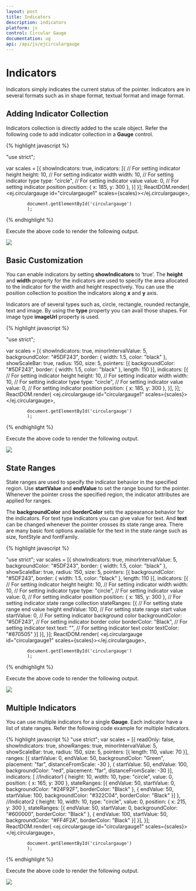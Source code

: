```yaml
---
layout: post
title: Indicators
description: indicators
platform: js
control: Circular Gauge
documentation: ug
api: /api/js/ejcirculargauge
---
```


# Indicators

Indicators simply indicates the current status of the pointer. Indicators are in several formats such as in shape format, textual format and image format.

## Adding Indicator Collection 

Indicators collection is directly added to the scale object. Refer the following code to add indicator collection in a **Gauge** control.

{% highlight javascript %}

"use strict";

var scales = [{
        showIndicators: true,
        indicators: [{
            // For setting indicator height
            height: 10,
            // For setting indicator width
            width: 10,
            // For setting indicator type
            type: "circle",
            // For setting indicator value
            value: 0,
            // For setting indicator position
            position: { x: 185, y: 300 },
        }]
    }];
ReactDOM.render(
            <ej.circulargauge id="circulargauge1" scales={scales}></ej.circulargauge>,

            document.getElementById('circulargauge')
            );


{% endhighlight %}


Execute the above code to render the following output.

![](/js/CircularGauge/Indicators_images/Indicators_img1.png)

## Basic Customization

You can enable indicators by setting **showIndicators** to ‘true’. The **height** and **width** property for the indicators are used to specify the area allocated to the indicator for the width and height respectively. You can use the position collection to position the indicators along **x** and **y** axis. 

Indicators are of several types such as, circle, rectangle, rounded rectangle, text and image. By using the **type** property you can avail those shapes. For image type **imageUrl** property is used. 

{% highlight javascript %}

"use strict";

var scales = [{
        showIndicators: true, minorIntervalValue: 5,
        backgroundColor: "#5DF243",
        border: { width: 1.5, color: "black" },
        showScaleBar: true, radius: 150, size: 5,
        pointers: [{
            backgroundColor: "#5DF243",
            border: { width: 1.5, color: "black" },
            length: 110
        }],
        indicators: [{
            // For setting indicator height
            height: 10,
            // For setting indicator width
            width: 10,
            // For setting indicator type
            type: "circle",
            // For setting indicator value
            value: 0,
            // For setting indicator position
            position: { x: 185, y: 300 },
        }],
    }];
ReactDOM.render(
            <ej.circulargauge id="circulargauge1" scales={scales}></ej.circulargauge>,

            document.getElementById('circulargauge')
            );



{% endhighlight %}

Execute the above code to render the following output.

![](/js/CircularGauge/Indicators_images/Indicators_img2.png)

## State Ranges

State ranges are used to specify the indicator behavior in the specified region. Use **startValue** and **endValue** to set the range bound for the pointer. Whenever the pointer cross the specified region, the indicator attributes are applied for ranges. 

The **backgroundColor** and **borderColor** sets the appearance behavior for the indicators. For text type indicators you can give value for text. And **text** can be changed whenever the pointer crosses its state range area. There are many basic font options available for the text in the state range such as size, fontStyle and fontFamily.

{% highlight javascript %}

"use strict";
  var scales = [{
        showIndicators: true, minorIntervalValue: 5,
        backgroundColor: "#5DF243",
        border: { width: 1.5, color: "black" },
        showScaleBar: true, radius: 150, size: 5,
        pointers: [{
            backgroundColor: "#5DF243",
            border: { width: 1.5, color: "black" },
            length: 110
        }],
        indicators: [{
            // For setting indicator height
            height: 10,
            // For setting indicator width
            width: 10,
            // For setting indicator type
            type: "circle",
            // For setting indicator value
            value: 0,
            // For setting indicator position
            position: { x: 185, y: 300 },
            // For setting indicator state range collection
            stateRanges: [{
                // For setting state range end value height
                endValue: 100,
                // For setting state range start value
                startValue: 0,
                // For setting indicator background color
                backgroundColor: "#5DF243",
                // For setting indicator border color
                borderColor: "Black",
                // For setting indicator text
                text: "",
                // For setting indicator text color
                textColor: "#870505"
            }]
        }],
    }];
ReactDOM.render(
            <ej.circulargauge id="circulargauge1" scales={scales}></ej.circulargauge>,

            document.getElementById('circulargauge')
            );



{% endhighlight %}


Execute the above code to render the following output.

![](/js/CircularGauge/Indicators_images/Indicators_img3.png)

## Multiple Indicators

You can use multiple indicators for a single **Gauge**. Each indicator have a list of state ranges. Refer the following code example for multiple Indicators.

{% highlight javascript %}
"use strict";
  var scales = [{
        readOnly: false,
        showIndicators: true, showRanges: true,
        minorIntervalValue: 5,
        showScaleBar: true, radius: 150, size: 5,
        pointers: [{
            length: 110, value: 70
        }],
        ranges: [{
            startValue: 0, endValue: 50,
            backgroundColor: "Green",
            placement: "far", distanceFromScale: -30
        },
        {
            startValue: 50, endValue: 100,
            backgroundColor: "red",
            placement: "far", distanceFromScale: -30
        }],
        indicators: [
        //Indicator1
        {
            height: 10,
            width: 10,
            type: "circle",
            value: 0,
            position: { x: 165, y: 300 },
            stateRanges: [{
                endValue: 50,
                startValue: 0,
                backgroundColor: "#24F92F",
                borderColor: "Black"
            }, {
                endValue: 50,
                startValue: 100,
                backgroundColor: "#322C04",
                borderColor: "Black"
            }]
        },
        //Indicator2
        {
            height: 10,
            width: 10,
            type: "circle",
            value: 0,
            position: { x: 215, y: 300 },
            stateRanges: [{
                endValue: 50,
                startValue: 0,
                backgroundColor: "#600000",
                borderColor: "Black"
            }, {
                endValue: 100,
                startValue: 50,
                backgroundColor: "#FF4F2A",
                borderColor: "Black"
            }]
        }],
    }];
ReactDOM.render(
            <ej.circulargauge id="circulargauge1" scales={scales}></ej.circulargauge>,

            document.getElementById('circulargauge')
            );


{% endhighlight %}


Execute the above code to render the following output.

![](/js/CircularGauge/Indicators_images/Indicators_img4.png)

